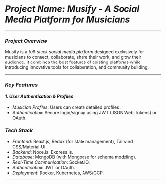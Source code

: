 

# *Project Name: Musify - A Social Media Platform for Musicians*

---

### *Project Overview*
Musify is a *full-stack social media platform* designed exclusively for musicians to connect, collaborate, share their work, and grow their audience. It combines the best features of existing platforms while introducing innovative tools for collaboration, and community building.

---

### *Key Features*

#### *1. User Authentication & Profiles*
   - *Musician Profiles*: Users can create detailed profiles .
   - *Authentication*: Secure login/signup using JWT (JSON Web Tokens) or OAuth.




### *Tech Stack*
- *Frontend*: React.js, Redux (for state management), Tailwind CSS/Material-UI.
- *Backend*: Node.js, Express.js.
- *Database*: MongoDB (with Mongoose for schema modeling).
- *Real-Time Communication*: Socket.IO.
- *Authentication*: JWT or OAuth.
- *Deployment*: Docker, Kubernetes, AWS/GCP.

---


